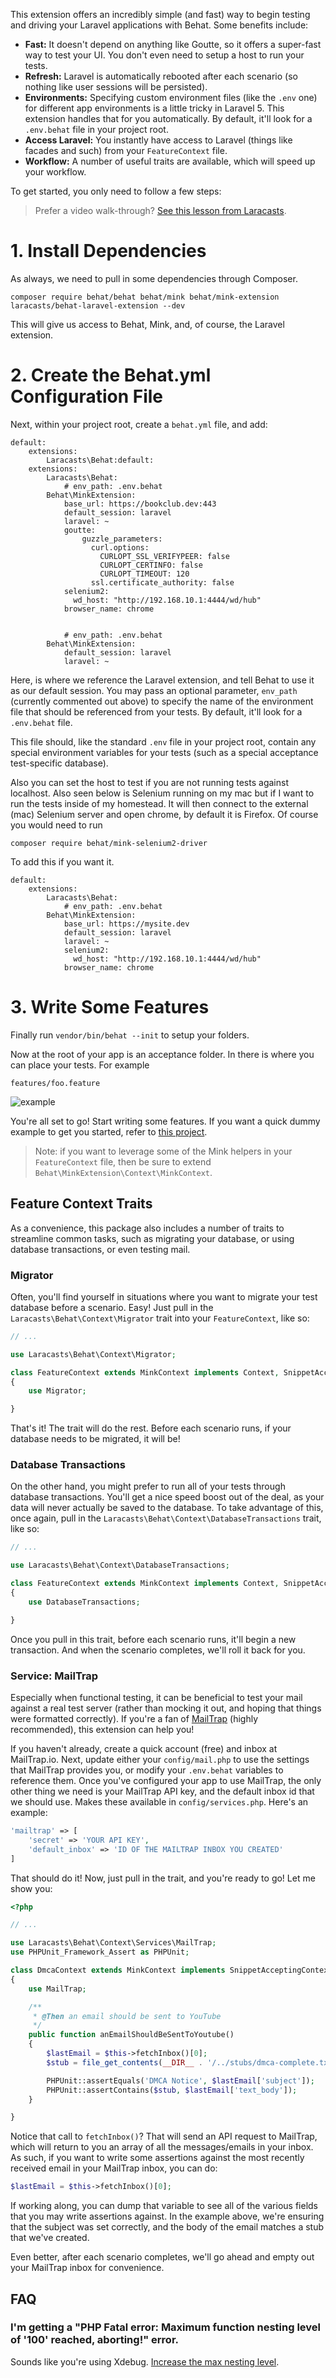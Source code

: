 This extension offers an incredibly simple (and fast) way to begin testing and driving your Laravel applications with Behat. Some benefits include:

- **Fast:** It doesn't depend on anything like Goutte, so it offers a super-fast way to test your UI. You don't even need to setup a host to run your tests.
- **Refresh:** Laravel is automatically rebooted after each scenario (so nothing like user sessions will be persisted).
- **Environments:** Specifying custom environment files (like the `.env` one) for different app environments is a little tricky in Laravel 5. This extension handles that for you automatically. By default, it'll look for a `.env.behat` file in your project root.
- **Access Laravel:** You instantly have access to Laravel (things like facades and such) from your `FeatureContext` file.
- **Workflow:** A number of useful traits are available, which will speed up your workflow.

To get started, you only need to follow a few steps:

> Prefer a video walk-through? [See this lesson from Laracasts](https://laracasts.com/lessons/laravel-5-and-behat-bffs).

# 1. Install Dependencies

As always, we need to pull in some dependencies through Composer.

    composer require behat/behat behat/mink behat/mink-extension laracasts/behat-laravel-extension --dev

This will give us access to Behat, Mink, and, of course, the Laravel extension.

# 2. Create the Behat.yml Configuration File

Next, within your project root, create a `behat.yml` file, and add:

```
default:
    extensions:
        Laracasts\Behat:default:
    extensions:
        Laracasts\Behat:
            # env_path: .env.behat
        Behat\MinkExtension:
            base_url: https://bookclub.dev:443
            default_session: laravel
            laravel: ~
            goutte:
                guzzle_parameters:
                  curl.options:
                    CURLOPT_SSL_VERIFYPEER: false
                    CURLOPT_CERTINFO: false
                    CURLOPT_TIMEOUT: 120
                  ssl.certificate_authority: false
            selenium2:
              wd_host: "http://192.168.10.1:4444/wd/hub"
            browser_name: chrome


            # env_path: .env.behat
        Behat\MinkExtension:
            default_session: laravel
            laravel: ~
```

Here, is where we reference the Laravel extension, and tell Behat to use it as our default session. You may pass an optional parameter, `env_path` (currently commented out above) to specify the name of the environment file that should be referenced from your tests. By default, it'll look for a `.env.behat` file.

This file should, like the standard `.env` file in your project root, contain any special environment variables
for your tests (such as a special acceptance test-specific database).

Also you can set the host to test if you are not running tests against localhost. Also seen below is Selenium running on my mac but if I want to run the tests inside of my homestead. It will then connect to the external (mac) Selenium server and open chrome, by default it is Firefox. Of course you would need to run 

```
composer require behat/mink-selenium2-driver
```

To add this if you want it.

```
default:
    extensions:
        Laracasts\Behat:
            # env_path: .env.behat
        Behat\MinkExtension:
            base_url: https://mysite.dev
            default_session: laravel
            laravel: ~
            selenium2:
              wd_host: "http://192.168.10.1:4444/wd/hub"
            browser_name: chrome

```


# 3. Write Some Features

Finally run `vendor/bin/behat --init` to setup your folders.

Now at the root of your app is an acceptance folder. In there is where you can place your tests. For example

~~~
features/foo.feature
~~~


![example](https://dl.dropboxusercontent.com/u/774859/Work/BehatLaravelExtension/example.png)

You're all set to go! Start writing some features. If you want a quick dummy example to get you started, refer to [this project](https://github.com/laracasts/Behat-Laravel-Extension-Example-App).

> Note: if you want to leverage some of the Mink helpers in your `FeatureContext` file, then be sure to extend `Behat\MinkExtension\Context\MinkContext`.

## Feature Context Traits

As a convenience, this package also includes a number of traits to streamline common tasks, such as migrating your database, or using database transactions, or even testing mail.

### Migrator

Often, you'll find yourself in situations where you want to migrate your test database before a scenario. Easy! Just pull in the `Laracasts\Behat\Context\Migrator` trait into your `FeatureContext`, like so:

```php
// ...

use Laracasts\Behat\Context\Migrator;

class FeatureContext extends MinkContext implements Context, SnippetAcceptingContext
{
    use Migrator;

}
```

That's it! The trait will do the rest. Before each scenario runs, if your database needs to be migrated, it will be!

### Database Transactions

On the other hand, you might prefer to run all of your tests through database transactions. You'll get a nice speed boost out of the deal, as your data will never actually be saved to the database. To take advantage of this, once again, pull in the `Laracasts\Behat\Context\DatabaseTransactions` trait, like so:

```php
// ...

use Laracasts\Behat\Context\DatabaseTransactions;

class FeatureContext extends MinkContext implements Context, SnippetAcceptingContext
{
    use DatabaseTransactions;

}
```

Once you pull in this trait, before each scenario runs, it'll begin a new transaction. And when the scenario completes, we'll roll it back for you.

### Service: MailTrap

Especially when functional testing, it can be beneficial to test your mail against a real test server (rather than mocking it out, and hoping that things were formatted correctly). If you're a fan of [MailTrap](https://mailtrap.io/) (highly recommended), this extension can help you!

If you haven't already, create a quick account (free) and inbox at MailTrap.io. Next, update either your `config/mail.php` to use the settings that MailTrap provides you, or modify your `.env.behat` variables to reference them. Once you've configured your app to use MailTrap, the only other thing we need is your MailTrap API key, and the default inbox id that we should use. Makes these available in `config/services.php`. Here's an example:

```php
'mailtrap' => [
    'secret' => 'YOUR API KEY',
    'default_inbox' => 'ID OF THE MAILTRAP INBOX YOU CREATED'
]
```

That should do it! Now, just pull in the trait, and you're ready to go! Let me show you:

```php
<?php

// ...

use Laracasts\Behat\Context\Services\MailTrap;
use PHPUnit_Framework_Assert as PHPUnit;

class DmcaContext extends MinkContext implements SnippetAcceptingContext
{
    use MailTrap;

    /**
     * @Then an email should be sent to YouTube
     */
    public function anEmailShouldBeSentToYoutube()
    {
        $lastEmail = $this->fetchInbox()[0];
        $stub = file_get_contents(__DIR__ . '/../stubs/dmca-complete.txt');

        PHPUnit::assertEquals('DMCA Notice', $lastEmail['subject']);
        PHPUnit::assertContains($stub, $lastEmail['text_body']);
    }

}
```

Notice that call to `fetchInbox()`? That will send an API request to MailTrap, which will return to you an array of all the messages/emails in your inbox. As such, if you want to write some assertions against the most recently received email in your MailTrap inbox, you can do:

```php
$lastEmail = $this->fetchInbox()[0];
```

If working along, you can dump that variable to see all of the various fields that you may write assertions against. In the example above, we're ensuring that the subject was set correctly, and the body of the email matches a stub that we've created.

Even better, after each scenario completes, we'll go ahead and empty out your MailTrap inbox for convenience.

## FAQ

### I'm getting a "PHP Fatal error: Maximum function nesting level of '100' reached, aborting!" error.

Sounds like you're using Xdebug. [Increase the max nesting level](http://xdebug.org/docs/all_settings#max_nesting_level).
